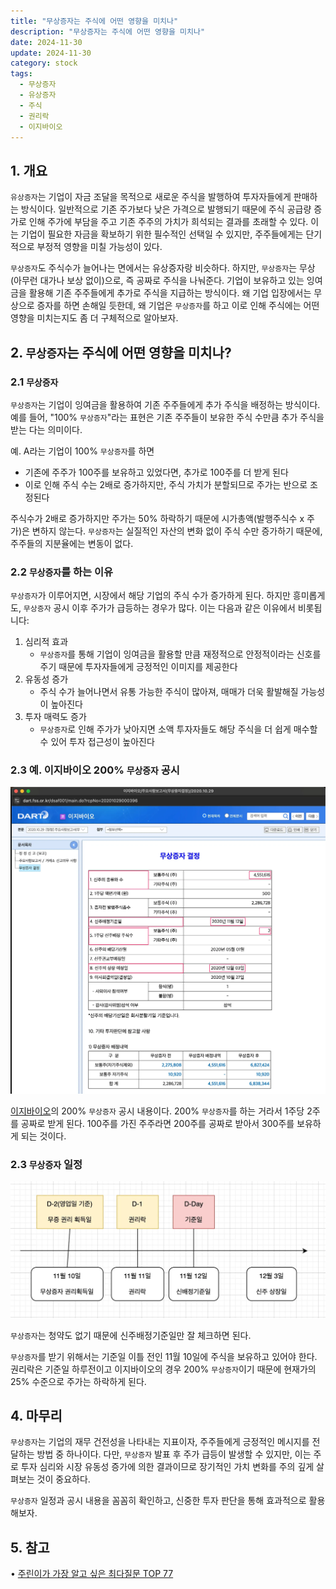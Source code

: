 ```yaml
---
title: "무상증자는 주식에 어떤 영향을 미치나"
description: "무상증자는 주식에 어떤 영향을 미치나"
date: 2024-11-30
update: 2024-11-30
category: stock
tags:
  - 무상증자
  - 유상증자
  - 주식
  - 권리락
  - 이지바이오
---
```


## 1. 개요

`유상증자`는 기업이 자금 조달을 목적으로 새로운 주식을 발행하여 투자자들에게 판매하는 방식이다. 일반적으로 기존 주가보다 낮은 가격으로 발행되기 때문에 주식 공급량 증가로 인해 주가에 부담을 주고 기존 주주의 가치가 희석되는 결과를 초래할 수 있다. 이는 기업이 필요한 자금을 확보하기 위한 필수적인 선택일 수 있지만, 주주들에게는 단기적으로 부정적 영향을 미칠 가능성이 있다.

`무상증자`도 주식수가 늘어나는 면에서는 유상증자랑 비슷하다. 하지만, `무상증자`는 무상(아무런 대가나 보상 없이)으로, 즉 공짜로 주식을 나눠준다. 기업이 보유하고 있는 잉여금을 활용해 기존 주주들에게 추가로 주식을 지급하는 방식이다. 왜 기업 입장에서는 무상으로 증자를 하면 손해일 듯한데, 왜 기업은 `무상증자`를 하고 이로 인해 주식에는 어떤 영향을 미치는지도 좀 더 구체적으로 알아보자.

## 2. `무상증자`는 주식에 어떤 영향을 미치나?

### 2.1 `무상증자`

`무상증자`는 기업이 잉여금을 활용하여 기존 주주들에게 추가 주식을 배정하는 방식이다. 예를 들어, "100% `무상증자`"라는 표현은 기존 주주들이 보유한 주식 수만큼 추가 주식을 받는 다는 의미이다.

예. A라는 기업이 100% `무상증자`를 하면

- 기존에 주주가 100주를 보유하고 있었다면, 추가로 100주를 더 받게 된다
- 이로 인해 주식 수는 2배로 증가하지만, 주식 가치가 분할되므로 주가는 반으로 조정된다

주식수가 2배로 증가하지만 주가는 50% 하락하기 때문에 시가총액(발행주식수 x 주가)은 변하지 않는다. `무상증자`는 실질적인 자산의 변화 없이 주식 수만 증가하기 때문에, 주주들의 지분율에는 변동이 없다.

### 2.2 `무상증자`를 하는 이유

`무상증자`가 이루어지면, 시장에서 해당 기업의 주식 수가 증가하게 된다. 하지만 흥미롭게도, `무상증자` 공시 이후 주가가 급등하는 경우가 많다. 이는 다음과 같은 이유에서 비롯됩니다:

1. 심리적 효과
   - `무상증자`를 통해 기업이 잉여금을 활용할 만큼 재정적으로 안정적이라는 신호를 주기 때문에 투자자들에게 긍정적인 이미지를 제공한다
2. 유동성 증가
   - 주식 수가 늘어나면서 유통 가능한 주식이 많아져, 매매가 더욱 활발해질 가능성이 높아진다
3. 투자 매력도 증가
   - `무상증자`로 인해 주가가 낮아지면 소액 투자자들도 해당 주식을 더 쉽게 매수할 수 있어 투자 접근성이 높아진다

### 2.3 예. 이지바이오 200% `무상증자` 공시

![전자공시 - 이지바이오](image-20241130153513688.png)

[이지바이오](https://finance.naver.com/item/dart.naver?code=353810)의 200% `무상증자` 공시 내용이다. 200% `무상증자`를 하는 거라서 1주당 2주를 공짜로 받게 된다. 100주를 가진 주주라면 200주를 공짜로 받아서 300주를 보유하게 되는 것이다.

### 2.3 `무상증자` 일정

![무상증자일정 - 이지바이오](image-20241130153533221.png)

`무상증자`는 청약도 없기 때문에 신주배정기준일만 잘 체크하면 된다.

`무상증자`를 받기 위해서는 기준일 이틀 전인 11월 10일에 주식을 보유하고 있어야 한다. 권리락은 기준일 하루전이고 이지바이오의 경우 200% `무상증자`이기 때문에 현재가의 25% 수준으로 주가는 하락하게 된다.

## 4. 마무리

`무상증자`는 기업의 재무 건전성을 나타내는 지표이자, 주주들에게 긍정적인 메시지를 전달하는 방법 중 하나이다. 다만, `무상증자` 발표 후 주가 급등이 발생할 수 있지만, 이는 주로 투자 심리와 시장 유동성 증가에 의한 결과이므로 장기적인 가치 변화를 주의 깊게 살펴보는 것이 중요하다.

`무상증자` 일정과 공시 내용을 꼼꼼히 확인하고, 신중한 투자 판단을 통해 효과적으로 활용해보자.

## 5. 참고

• [주린이가 가장 알고 싶은 최다질문 TOP 77](https://ridibooks.com/books/236000504?_s=search&_q=주린이가&_rdt_sid=SearchBookList)
